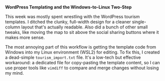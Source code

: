 **WordPress Templating and the Windows-to-Linux Two-Step**

This week was mostly spent wrestling with the WordPress tourism templates. I ditched the clunky, full-width design for a cleaner single-column layout that's actually readable. Also did a bunch of other small tweaks, like moving the map to sit above the social sharing buttons where it makes more sense.

The most annoying part of this workflow is getting the template code from Windows into my Linux environment (WSL2) for editing. To fix this, I created a dead-simple `tourism_import.txt` file. It's a low-tech but effective workaround: a dedicated file for copy-pasting the template content, so I can use proper tools like `vimdiff` to compare and merge changes without losing my mind.
